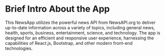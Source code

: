 # Brief Intro About the App

This NewsApp utilizes the powerful news API from NewsAPI.org to deliver up-to-date information across a variety of topics, including general news, health, sports, business, entertainment, science, and technology. The app is designed for an efficient and responsive user experience, harnessing the capabilities of React.js, Bootstrap, and other modern front-end technologies.

